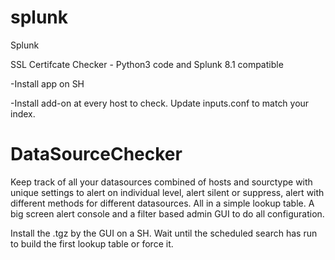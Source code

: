 # splunk
Splunk

SSL Certifcate Checker - Python3 code and Splunk 8.1 compatible

-Install app on SH

-Install add-on at every host to check. Update inputs.conf to match your index.

# DataSourceChecker
Keep track of all your datasources combined of hosts and sourctype with unique settings to alert on individual level, alert silent or suppress, alert with different methods for different datasources. All in a simple lookup table. A big screen alert console and a filter based admin GUI to do all configuration.

Install the .tgz by the GUI on a SH. Wait until the scheduled search has run to build the first lookup table or force it.
